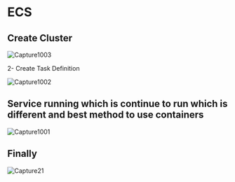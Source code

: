 # ECS

## Create Cluster

![Capture1003](https://github.com/user-attachments/assets/03a1825b-f3fb-45c6-b0bd-8e87686844c6)

2- Create Task Definition

![Capture1002](https://github.com/user-attachments/assets/b432705e-9295-4946-91ca-fc35d3b8b016)

## Service running which is continue to run which is different and best method to use containers

![Capture1001](https://github.com/user-attachments/assets/0e649f78-c276-4fe6-9d2f-74347216fa32)

## Finally

![Capture21](https://github.com/user-attachments/assets/70c4454d-252b-4526-b87e-dd76e05298a3)
